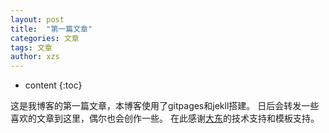```yaml
---
layout: post
title:  "第一篇文章"
categories: 文章
tags: 文章
author: xzs
---
```


* content
{:toc}

这是我博客的第一篇文章，本博客使用了gitpages和jekll搭建。
日后会转发一些喜欢的文章到这里，偶尔也会创作一些。
在此感谢[大东](http://www.qiehe.net/)的技术支持和模板支持。